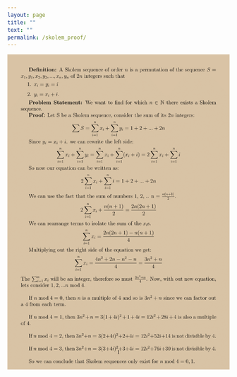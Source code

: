 ```yaml
---
layout: page
title: "" 
text: ""
permalink: /skolem_proof/
---
```

<img class="big_img" src="/assets/skolem-proof.png">
